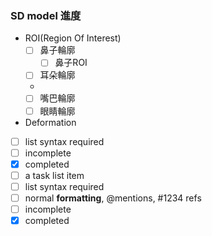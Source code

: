### SD model 進度

* ROI(Region Of Interest)
  - [ ] 鼻子輪廓
    - [ ] 鼻子ROI   
  - [ ] 耳朵輪廓
  - 
  - [ ] 嘴巴輪廓
  - [ ] 眼睛輪廓

* Deformation   
  

- [ ] list syntax required
- [ ] incomplete
- [x] completed
- [ ] a task list item
- [ ] list syntax required
- [ ] normal **formatting**, @mentions, #1234 refs
- [ ] incomplete
- [x] completed
